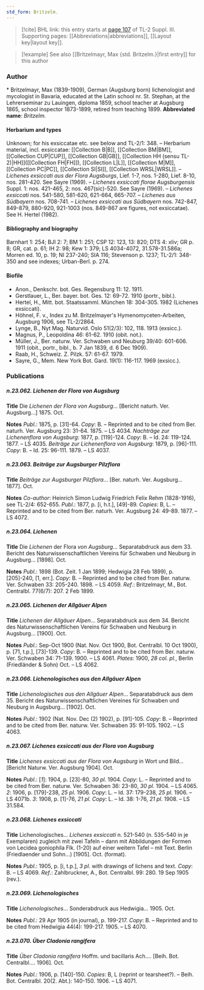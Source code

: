 ```yaml
---
std_form: Britzelm.
---
```


> [!cite] BHL link: this entry starts at [page 107](https://www.biodiversitylibrary.org/page/33266414) of TL-2 Suppl. III.
> Supporting pages: [[Abbreviations|abbreviations]], [[Layout key|layout key]].

> [!example] See also [[Britzelmayr, Max {std. Britzelm.}|first entry]] for this author

### Author

\* Britzelmayr, Max (1839-1909), German (Augsburg born) lichenologist and mycologist in Bavaria, educated at the Latin school nr. St. Stephan, at the Lehrerseminar zu Lauingen, diploma 1859, school teacher at Augsburg 1865, school inspector 1873-1899, retired from teaching 1899. 
**Abbreviated name**: *Britzelm.*

#### Herbarium and types

Unknown; for his exsiccatae etc. see below and TL-2/1: 348. – Herbarium material, incl. exsiccatae: [[Collection B|B]], [[Collection BM|BM]], [[Collection CUP|CUP]], [[Collection GB|GB]], [[Collection HH (sensu TL-2)|HH]]([[Collection FH|FH]]), [[Collection L|L]], [[Collection M|M]], [[Collection PC|PC]], [[Collection SI|SI]], [[Collection WRSL|WRSL]]. – *Lichenes exsiccati aus der Flora Augsburgs*, Lief. 1-7, nos. 1-280, Lief. 8-10, nos. 281-420. See Sayre (1969). – *Lichenes exsiccati florae Augsburgensis* Suppl. 1: nos. 421-465, 2: nos. 467(sic)-520. See Sayre (1969). – *Lichenes exsiccati* nos. 541-580, 581-620, 621-664, 665-707. – *Lichenes aus Südbayern* nos. 708-741. – *Lichenes exsiccati aus Südbayern* nos. 742-847, 849-879, 880-920, 921-1003 (nos. 849-867 are figures, not exsiccatae). See H. Hertel (1982).

#### Bibliography and biography

Barnhart 1: 254; BJI 2: 7; BM 1: 251; CSP 12: 123, 13: 820; DTS 4: xliv; GR p. 8; GR, cat. p. 61; IH 2: 98; Kew 1: 379; LS 4034-4072, 31.578-31.586a; Morren ed. 10, p. 19; NI 237-240; SIA 116; Stevenson p. 1237; TL-2/1: 348-350 and see indexes; Urban-Berl. p. 274.

#### Biofile

- Anon., Denkschr. bot. Ges. Regensburg 11: 12. 1911.
- Gerstlauer, L., Ber. bayer. bot. Ges. 12: 69-72. 1910 (portr., bibl.).
- Hertel, H., Mitt. bot. Staatssamml. München 18: 304-305. 1982 (Lichenes exsiccati).
- Höhnel, F. v., Index zu M. Britzelmayer's Hymenomyceten-Arbeiten, Augsburg 1906, see TL-2/2864.
- Lynge, B., Nyt Mag. Naturvid. Oslo 51(2/3): 102, 118. 1913 (exsicc.).
- Magnus, P., Leopoldina 46: 61-62. 1910 (obit. not.).
- Müller, J., Ber. naturw. Ver. Schwaben und Neuburg 39/40: 601-606. 1911 (obit., portr., bibl., b. 7 Jan 1839, d. 6 Dec 1909).
- Raab, H., Schweiz. Z. Pilzk. 57: 61-67. 1979.
- Sayre, G., Mem. New York Bot. Gard. 19(1): 116-117. 1969 (exsicc.).

### Publications

##### n.23.062. Lichenen der Flora von Augsburg

**Title**
Die *Lichenen der Flora von Augsburg*... \[Bericht naturh. Ver. Augsburg...\] 1875. Oct.

**Notes**
*Publ*.: 1875, p. \[31\]-64. *Copy*: B. – Reprinted and to be cited from Ber. naturh. Ver. Augsburg 23: 31-64. 1875. – LS 4034.
*Nachträge zur Lichenenflora von Augsburg*: 1877, p. \[119\]-124. *Copy*: B. – Id. 24: 119-124. 1877. – LS 4035.
*Beiträge zur Lichenenflora von Augsburg*: 1879, p. \[96\]-111. *Copy*: B. – Id. 25: 96-111. 1879.  – LS 4037.

##### n.23.063. Beiträge zur Augsburger Pilzflora

**Title**
*Beiträge zur Augsburger Pilzflora*... \[Ber. naturh. Ver. Augsburg... 1877\]. Oct.

**Notes**
*Co-author*: Heinrich Simon Ludwig Friedrich Felix Rehm (1828-1916), see TL-2/4: 652-655.
*Publ*.: 1877, p. \[i, h.t.\], \[49\]-89. *Copies*: B, L. – Reprinted and to be cited from Ber. naturh. Ver. Augsburg 24: 49-89. 1877. – LS 4072.

##### n.23.064. Lichenen

**Title**
Die *Lichenen* der Flora *von Augsburg*... Separatabdruck aus dem 33. Bericht des Naturwissenschaftlichen Vereins für Schwaben und Neuburg in Augsburg... \[1898\]. Oct.

**Notes**
*Publ*.: 1898 (Bot. Zeit. 1 Jan 1899; Hedwigia 28 Feb 1899), p. \[205\]-240, \[1, err.\]. *Copy*: B.  – Reprinted and to be cited from Ber. naturw. Ver. Schwaben 33: 205-240. 1898. – LS 4059.
*Ref*.: Britzelmayr, M., Bot. Centralbl. 77(6/7): 207. 2 Feb 1899.

##### n.23.065. Lichenen der Allgäuer Alpen

**Title**
*Lichenen der Allgäuer Alpen*... Separatabdruck aus dem 34. Bericht des Naturwissenschaftlichen Vereins für Schwaben und Neuburg in Augsburg... \[1900\]. Oct.

**Notes**
*Publ*.: Sep-Oct 1900 (Nat. Nov. Oct 1900, Bot. Centralbl. 10 Oct 1900), p. \[71, t.p.\], \[73\]-139.
*Copy*: B. – Reprinted and to be cited from Ber. naturw. Ver. Schwaben 34: 71-139. 1900.  – LS 4061.
*Plates*: 1900, *28 col. pl.*, Berlin (Friedländer & Sohn) Oct. – LS 4062.

##### n.23.066. Lichenologisches aus den Allgäuer Alpen

**Title**
*Lichenologisches aus den Allgäuer Alpen*... Separatabdruck aus dem 35. Bericht des Naturwissenschaftlichen Vereines für Schwaben und Neuburg in Augsburg... \[1902\]. Oct.

**Notes**
*Publ*.: 1902 (Nat. Nov. Dec (2) 1902), p. \[91\]-105. *Copy*: B. – Reprinted and to be cited from Ber. naturw. Ver. Schwaben 35: 91-105. 1902. – LS 4063.

##### n.23.067. Lichenes exsiccati aus der Flora von Augsburg

**Title**
*Lichenes exsiccati aus der Flora von Augsburg* in Wort und Bild... \[Bericht Naturw. Ver. Augsburg 1904\]. Oct.

**Notes**
*Publ*.: \[*1*\]: 1904, p. \[23\]-80, *30 pl*. 1904. *Copy*: L. – Reprinted and to be cited from Ber. naturw. Ver. Schwaben 36: 23-80, *30 pl*. 1904. – LS 4065.
*2*: 1906, p. \[179\]-238, *25 pl*. 1906. *Copy*: L. – Id. 37: 179-238, *25 pl*. 1906. – LS 4071b.
*3*: 1908, p. \[1\]-76, *21 pl. Copy*: L. – Id. 38: 1-76, *21 pl*. 1908. – LS 31.584.

##### n.23.068. Lichenes exsiccati

**Title**
Lichenologisches... *Lichenes exsiccati* n. 521-540 (n. 535-540 in je Exemplaren) zugleich mit zwei Tafeln – dann mit Abbildungen der Formen von Lecidea goniophila Flk. (1-20) auf einer weitern Tafel – mit Text. Berlin (Friedlaender und Sohn...) \[1905\]. Oct. (format).

**Notes**
*Publ*.: 1905, p. \[i, t.p.\], *3 pl*. with drawings of lichens and text. *Copy*: B. – LS 4069.
*Ref*.: Zahlbruckner, A., Bot. Centralbl. 99: 280. 19 Sep 1905 (rev.).

##### n.23.069. Lichenologisches

**Title**
*Lichenologisches*... Sonderabdruck aus Hedwigia... 1905. Oct.

**Notes**
*Publ*.: 29 Apr 1905 (in journal), p. 199-217. *Copy*: B. – Reprinted and to be cited from Hedwigia 44(4): 199-217. 1905. – LS 4070.

##### n.23.070. Über Cladonia rangifera

**Title**
*Über Cladonia rangifera* Hoffm. und bacillaris Ach.... \[Beih. Bot. Centralbl.... 1906\]. Oct.

**Notes**
*Publ*.: 1906, p. \[140\]-150. *Copies*: B, L (reprint or tearsheet?). – Beih. Bot. Centralbl. 20(2. Abt.): 140-150. 1906. – LS 4071.

